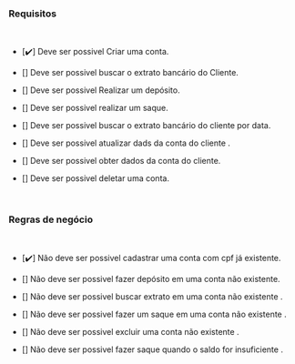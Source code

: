 ### Requisitos

<br>

- [✔️] Deve ser possivel Criar uma conta.

- [] Deve ser possivel buscar o extrato bancário do Cliente.

- [] Deve ser possivel Realizar um depósito.

- [] Deve ser possivel realizar um saque.

- [] Deve ser possivel buscar o extrato bancário do cliente por data.

- [] Deve ser possivel atualizar dads da conta do cliente .

- [] Deve ser possivel obter dados da conta do cliente.

- [] Deve ser possivel deletar uma conta.

<br>

### Regras de negócio

<br>

- [✔️] Não deve ser possivel cadastrar uma conta com cpf já existente.

- [] Não deve ser possivel fazer depósito em uma conta não existente.

- [] Não deve ser possivel buscar extrato em uma conta não existente .

- [] Não deve ser possivel fazer um saque em uma conta não existente .

- [] Não deve ser possivel excluir uma conta não existente .

- [] Não deve ser possivel fazer saque quando o saldo for insuficiente .
